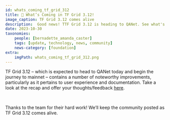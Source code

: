 ```yaml
---
id: whats_coming_tf_grid_312
title: 📰 What’s Coming in TF Grid 3.12!
image_caption: TF Grid 3.12 comes alive
description:  Good news! TTF Grid 3.12 is heading to QANet. See what's inside.
date: 2023-10-30
taxonomies:
    people: [bernadette_amanda_caster]
    tags: [update, technology, news, community]
    news-category: [foundation]
extra:
    imgPath: whats_coming_tf_grid_312.png
---
```


TF Grid 3.12 – which is expected to head to QANet today and begin the journey to mainnet – contains a number of noteworthy improvements, particularly as it pertains to user experience and documentation. Take a look at the recap and offer your thoughts/feedback [here](https://forum.threefold.io/t/3-12-upcoming-updates/4109).

<br/>

Thanks to the team for their hard work! We’ll keep the community posted as TF Grid 3.12 comes alive.